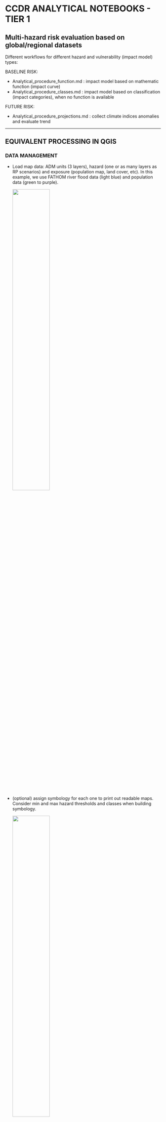 # CCDR ANALYTICAL NOTEBOOKS - TIER 1

## Multi-hazard risk evaluation based on global/regional datasets

Different workflows for different hazard and vulnerability (impact model) types:

BASELINE RISK:
- Analytical_procedure_function.md : impact model based on mathematic function (impact curve)
- Analytical_procedure_classes.md : impact model based on classification (impact categories), when no function is available

FUTURE RISK:
- Analytical_procedure_projections.md : collect climate indices anomalies and evaluate trend

--------------------------------------

## EQUIVALENT PROCESSING IN QGIS

### DATA MANAGEMENT

- Load map data: ADM units (3 layers), hazard (one or as many layers as RP scenarios) and exposure (population map, land cover, etc). In this example, we use FATHOM river flood data (light blue) and population data (green to purple).

  <img width=50% src="https://user-images.githubusercontent.com/44863827/151356823-3687e507-1408-411b-ae8a-2b6c5a1259b3.png">

- (optional) assign symbology for each one to print out readable maps. Consider min and max hazard thresholds and classes when building symbology.

  <img width=50% src="https://user-images.githubusercontent.com/44863827/151356576-7f56d2a6-4314-4bcb-9727-377bd032ac54.png">

- Apply min and max thresholds for hazard, if required. In the example, we consider values < 0.5 m as non-impacting due to defence standards, and values > 6 m as likely part of a river body.

    <img width=50% src="https://user-images.githubusercontent.com/44863827/151363110-aef5a83b-d43b-44be-8d81-964133e210e4.png">

<table><tr><td>Original data:</td><td>Threshold applied:</td></tr>
<tr><td><img width=70% src="https://user-images.githubusercontent.com/44863827/151381859-c0b1c778-dd2a-455b-ad36-6077398bd037.png"></td>
<td><img width=70% src="https://user-images.githubusercontent.com/44863827/151381718-74f346ea-8e17-41ae-a055-d683c9e4403e.png"></td></tr></table>

### USING A IMPACT CURVE / FUNCTION

- Raster calculator: tranlate the hazard map (one layer or multiple RP) into impact factor map. In this example, the average flood damage curve for Asia is used, where x is the hazard metric (water depth): y= 0.00723 \* x^3 - 0.1 \* x^2 + 0.506 \* x

  <img width=50% src="https://user-images.githubusercontent.com/44863827/151374810-c7890f1e-8ced-4ecc-be6f-383ab6485bc9.png">

  The resulting impact factor layers has values ranging 0-1.

  <img width=50% src="https://user-images.githubusercontent.com/44863827/151381602-319c426f-273d-482c-ace2-059b6375b4b3.png">

- Raster calculator: multiply the impact factor map with the exposure map

  <img width=50% src="https://user-images.githubusercontent.com/44863827/151382232-4a48272a-6615-4a75-96d8-405c5d4d14e1.png">

  The resulting layer represent the share of people impacted under RP10.

  <img width=50% src="https://user-images.githubusercontent.com/44863827/151381319-6a9b3fe9-f7f2-4dcd-b497-91bfcaac1c03.png">

- Zonal statistic: select "sum" criteria to aggregate impacted population at ADM3 level.

  <img width=50% src="https://user-images.githubusercontent.com/44863827/151384000-0a71e054-49a8-414b-bf3e-77432b135543.png">
  
  A new column "RP10_pop_sum" is added to ADM3 layer: plot it to desired simbology.
  
  <img width=50% src="https://user-images.githubusercontent.com/44863827/151402320-3ed9a157-59cd-4a5d-8209-312e9aaf0b7c.png">

If the hazard is represented by one layer, it is assumed to represent the annual impact.
Otherwise, this procedure is repeated for each of RP layers, and the Expected Annua Impact is computed in the following steps.

### USING IMPACT CATEGORIES CLASSIFICATION
